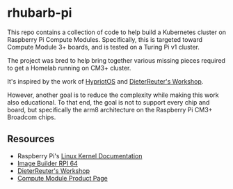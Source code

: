 # rhubarb-pi

This repo contains a collection of code to help build a Kubernetes cluster
on Raspberry Pi Compute Modules. Specifically, this is targeted toward Compute
Module 3+ boards, and is tested on a Turing Pi v1 cluster.

The project was bred to help bring together various missing pieces required
to get a Homelab running on CM3+ cluster.

It's inspired by the work of [HypriotOS](https://github.com/hypriot/image-builder-rpi)
and [DieterReuter's Workshop](https://github.com/DieterReuter/workshop-raspberrypi-64bit-os).

However, another goal is to reduce the complexity while making this work also
educational. To that end, the goal is not to support every chip and board, but
specifically the arm8 architecture on the Raspberry Pi CM3+ Broadcom chips.

## Resources

* Raspberry Pi's [Linux Kernel Documentation](https://github.com/hypriot/image-builder-rpi)
* [Image Builder RPI 64](https://github.com/DieterReuter/image-builder-rpi64)
* [DieterReuter's Workshop](https://github.com/DieterReuter/workshop-raspberrypi-64bit-os)
* [Compute Module Product Page](https://www.raspberrypi.org/products/compute-module-3-plus/)
